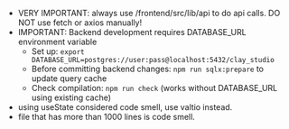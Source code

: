 - VERY IMPORTANT: always use /frontend/src/lib/api to do api calls. DO NOT use fetch or axios manually!
- IMPORTANT: Backend development requires DATABASE_URL environment variable
  - Set up: `export DATABASE_URL=postgres://user:pass@localhost:5432/clay_studio`  
  - Before committing backend changes: `npm run sqlx:prepare` to update query cache
  - Check compilation: `npm run check` (works without DATABASE_URL using existing cache)
- using useState considered code smell, use valtio instead.
- file that has more than 1000 lines is code smell.